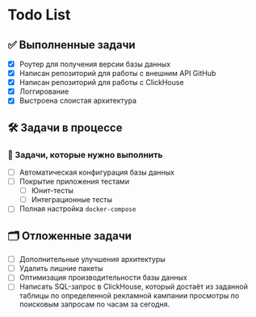 # Todo List

## ✅ Выполненные задачи

- [x] Роутер для получения версии базы данных
- [x] Написан репозиторий для работы с внешним API GitHub
- [x] Написан репозиторий для работы с ClickHouse
- [x] Логгирование
- [x] Выстроена слоистая архитектура

## 🛠️ Задачи в процессе

### 🔧 Задачи, которые нужно выполнить

- [ ] Автоматическая конфигурация базы данных
- [ ] Покрытие приложения тестами
  - [ ] Юнит-тесты
  - [ ] Интеграционные тесты
- [ ] Полная настройка `docker-compose`

## 🗂️ Отложенные задачи

- [ ] Дополнительные улучшения архитектуры
- [ ] Удалить лишние пакеты
- [ ] Оптимизация производительности базы данных
- [ ] Написать SQL-запрос в ClickHouse, который достаёт из заданной таблицы по определенной рекламной кампании просмотры по поисковым запросам по часам за сегодня.
